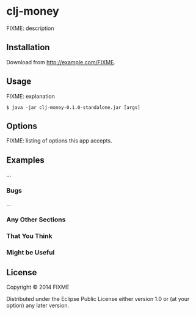 # clj-money

FIXME: description

## Installation

Download from http://example.com/FIXME.

## Usage

FIXME: explanation

    $ java -jar clj-money-0.1.0-standalone.jar [args]

## Options

FIXME: listing of options this app accepts.

## Examples

...

### Bugs

...

### Any Other Sections
### That You Think
### Might be Useful

## License

Copyright © 2014 FIXME

Distributed under the Eclipse Public License either version 1.0 or (at
your option) any later version.
